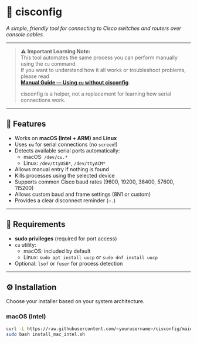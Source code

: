 # 🧩 cisconfig  
*A simple, friendly tool for connecting to Cisco switches and routers over console cables.*

---

> ⚠️ **Important Learning Note:**  
> This tool automates the same process you can perform manually using the `cu` command.  
> If you want to understand how it all works or troubleshoot problems, please read  
> **[Manual Guide — Using `cu` without cisconfig](README_cu_manual.md)**.  
> 
> cisconfig is a helper, not a replacement for learning how serial connections work.

---

## 🚀 Features

- Works on **macOS (Intel + ARM)** and **Linux**
- Uses **`cu`** for serial connections (no `screen`!)
- Detects available serial ports automatically:
  - macOS: `/dev/cu.*`
  - Linux: `/dev/ttyUSB*`, `/dev/ttyACM*`
- Allows manual entry if nothing is found
- Kills processes using the selected device
- Supports common Cisco baud rates (9600, 19200, 38400, 57600, 115200)
- Allows custom baud and frame settings (8N1 or custom)
- Provides a clear disconnect reminder (`~.`)

---

## 🧠 Requirements

- **sudo privileges** (required for port access)
- `cu` utility:
  - macOS: included by default
  - Linux: `sudo apt install uucp` or `sudo dnf install uucp`
- Optional: `lsof` or `fuser` for process detection

---

## ⚙️ Installation

Choose your installer based on your system architecture.

### macOS (Intel)
```bash
curl -L https://raw.githubusercontent.com/<yourusername>/cisconfig/main/install_mac_intel.sh -o install_mac_intel.sh
sudo bash install_mac_intel.sh
